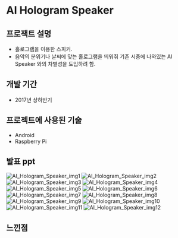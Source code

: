# AI Hologram Speaker

## 프로잭트 설명

* 홀로그램을 이용한 스피커.
* 음악의 분위기나 날씨에 맞는 홀로그램을 띄워줘 기존 시중에 나와있는 AI Speaker 와의 차별성을 도입하려 함.

## 개발 기간

* 2017년 상하반기

## 프로젝트에 사용된 기술

* Android
* Raspberry Pi

## 발표 ppt

![AI_Hologram_Speaker_img1](./img/AI_Hologram_Speaker_img1.PNG)
![AI_Hologram_Speaker_img2](./img/AI_Hologram_Speaker_img2.PNG)
![AI_Hologram_Speaker_img3](./img/AI_Hologram_Speaker_img3.PNG)
![AI_Hologram_Speaker_img4](./img/AI_Hologram_Speaker_img4.PNG)
![AI_Hologram_Speaker_img5](./img/AI_Hologram_Speaker_img5.PNG)
![AI_Hologram_Speaker_img6](./img/AI_Hologram_Speaker_img6.PNG)
![AI_Hologram_Speaker_img7](./img/AI_Hologram_Speaker_img7.PNG)
![AI_Hologram_Speaker_img8](./img/AI_Hologram_Speaker_img8.PNG)
![AI_Hologram_Speaker_img9](./img/AI_Hologram_Speaker_img9.PNG)
![AI_Hologram_Speaker_img10](./img/AI_Hologram_Speaker_img10.PNG)
![AI_Hologram_Speaker_img11](./img/AI_Hologram_Speaker_img11.PNG)
![AI_Hologram_Speaker_img12](./img/AI_Hologram_Speaker_img12.PNG)

## 느낀점
